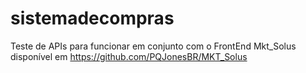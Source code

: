 # sistemadecompras
Teste de APIs para funcionar em conjunto com o FrontEnd Mkt_Solus disponível em https://github.com/PQJonesBR/MKT_Solus
